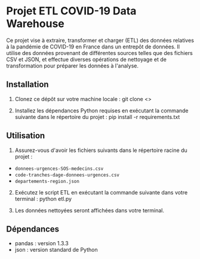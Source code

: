 # Projet ETL COVID-19 Data Warehouse

Ce projet vise à extraire, transformer et charger (ETL) des données relatives à la pandémie de COVID-19 en France dans un entrepôt de données. Il utilise des données provenant de différentes sources telles que des fichiers CSV et JSON, et effectue diverses opérations de nettoyage et de transformation pour préparer les données à l'analyse.

## Installation

1. Clonez ce dépôt sur votre machine locale :
git clone <>

2. Installez les dépendances Python requises en exécutant la commande suivante dans le répertoire du projet :
pip install -r requirements.txt

## Utilisation

1. Assurez-vous d'avoir les fichiers suivants dans le répertoire racine du projet :
- `donnees-urgences-SOS-medecins.csv`
- `code-tranches-dage-donnees-urgences.csv`
- `departements-region.json`

2. Exécutez le script ETL en exécutant la commande suivante dans votre terminal :
python etl.py

3. Les données nettoyées seront affichées dans votre terminal.

## Dépendances

- pandas : version 1.3.3
- json : version standard de Python
